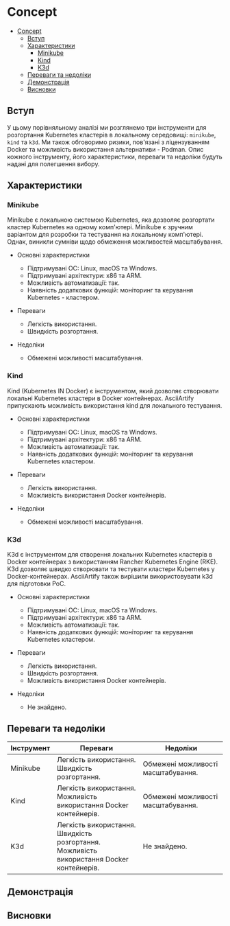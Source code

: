 # Concept

- [Concept](#concept)
  - [Вступ](#вступ)
  - [Характеристики](#характеристики)
    - [Minikube](#minikube)
    - [Kind](#kind)
    - [K3d](#k3d)
  - [Переваги та недоліки](#переваги-та-недоліки)
  - [Демонстрація](#демонстрація)
  - [Висновки](#висновки)

## Вступ

У цьому порівняльному аналізі ми розглянемо три інструменти для розгортання Kubernetes кластерів в локальному середовищі: `minikube`, `kind` та `k3d`. Ми також обговоримо ризики, пов'язані з ліцензуванням Docker та можливість використання альтернативи - Podman. Опис кожного інструменту, його характеристики, переваги та недоліки будуть надані для полегшення вибору.

## Характеристики

### Minikube

Minikube є локальною системою Kubernetes, яка дозволяє розгортати кластер Kubernetes на одному комп'ютері. Minikube є зручним варіантом для розробки та тестування на локальному комп'ютері. Однак, виникли сумніви щодо обмеження можливостей масштабування.

- Основні характеристики

  - Підтримувані ОС: Linux, macOS та Windows.
  - Підтримувані архітектури: x86 та ARM.
  - Можливість автоматизації: так.
  - Наявність додаткових функцій: моніторинг та керування Kubernetes - кластером.

- Переваги

  - Легкість використання.
  - Швидкість розгортання.

- Недоліки

  - Обмежені можливості масштабування.

### Kind

Kind (Kubernetes IN Docker) є інструментом, який дозволяє створювати локальні Kubernetes кластери в Docker контейнерах. AsciiArtify припускають можливість використання kind для локального тестування.

- Основні характеристики

  - Підтримувані ОС: Linux, macOS та Windows.
  - Підтримувані архітектури: x86 та ARM.
  - Можливість автоматизації: так.
  - Наявність додаткових функцій: моніторинг та керування Kubernetes кластером.

- Переваги

  - Легкість використання.
  - Можливість використання Docker контейнерів.

- Недоліки

  - Обмежені можливості масштабування.

### K3d

K3d є інструментом для створення локальних Kubernetes кластерів в Docker контейнерах з використанням Rancher Kubernetes Engine (RKE). K3d дозволяє швидко створювати та тестувати кластери Kubernetes у Docker-контейнерах. AsciiArtify також вирішили використовувати k3d для підготовки PoC.

- Основні характеристики

  - Підтримувані ОС: Linux, macOS та Windows.
  - Підтримувані архітектури: x86 та ARM.
  - Можливість автоматизації: так.
  - Наявність додаткових функцій: моніторинг та керування Kubernetes кластером.

- Переваги

  - Легкість використання.
  - Швидкість розгортання.
  - Можливість використання Docker контейнерів.

- Недоліки

  - Не знайдено.

## Переваги та недоліки

<!-- markdownlint-disable MD033 -->
| Інструмент | Переваги                                                                                              | Недоліки                           |
| ---------- | ----------------------------------------------------------------------------------------------------- | ---------------------------------- |
| Minikube   | Легкість використання.<br /> Швидкість розгортання.                                                   | Обмежені можливості масштабування. |
| Kind       | Легкість використання.<br /> Можливість використання Docker контейнерів.                              | Обмежені можливості масштабування. |
| K3d        | Легкість використання.<br /> Швидкість розгортання.<br /> Можливість використання Docker контейнерів. | Не знайдено.                       |
<!-- markdownlint-enable MD033 -->

## Демонстрація

## Висновки
